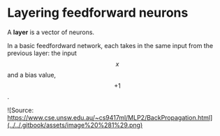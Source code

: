 # Layering feedforward neurons

A **layer** is a vector of neurons. 

In a basic feedfordward network, each takes in the same input from the previous layer: the input $$x$$ and a bias value, $$+1$$. 

![Source: https://www.cse.unsw.edu.au/~cs9417ml/MLP2/BackPropagation.html](../../.gitbook/assets/image%20%281%29.png)





